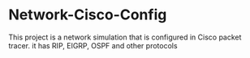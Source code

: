# Network-Cisco-Config

This project is a network simulation that is configured in Cisco packet tracer. it has RIP, EIGRP, OSPF and other protocols 
